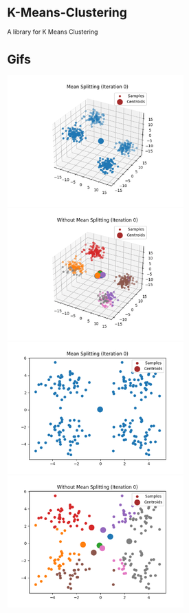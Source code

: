 # K-Means-Clustering
 A library for K Means Clustering


# Gifs
<img src="Media/3D-Split.gif" width="410" height="307.5"/> <img src="Media/3D-No%20Split.gif" width="410" height="307.5" />
<img src="Media/2D-Split.gif" width="410" height="307.5"/> <img src="Media/2D-No%20Split.gif" width="410" height="307.5" />